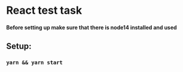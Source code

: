 # React test task

#### Before setting up make sure that there is node14 installed and used

## Setup:
### `yarn && yarn start`